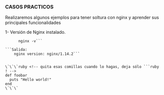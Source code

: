 ### CASOS PRACTICOS

Realizaremos algunos ejemplos para tener soltura con nginx y aprender sus principales funcionalidades

1- Versión de Nginx instalado.

  ```Entrada:
        nginx -v```
      
  ```Salida:
      nginx version: nginx/1.14.2```
      
      
\`\`\`ruby <!-- quita esas comillas cuando lo hagas, deja sólo ```ruby ! -->
def foobar
    puts "Hello world!"
end
\`\`\`
